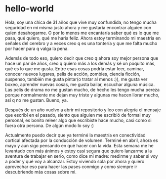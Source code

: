 # hello-world
Hola, soy una chica de 31 años que vive muy confundida, no tengo mucha seguridad en mi misma justo ahora y me gustaría encontrar alguien con quien desahogarme. O por lo menos me encantaría saber qué es lo que me pasa, qué quiero, qué me haría feliz. Ahora estoy terminando mi maestría en señales del cerebro y a veces creo q es una tontería y que me falta mucho por hacer para q valga la pena. 

Además de todo eso, quiero decir que creo q ahora soy mejor persona que hace un par de años, creo q quiero más a los demás y sé un poquito más, qué es lo que me gusta. Entre esas cosas podría estar leer, caminar, conocer nuevos lugares, pelis de acción, zombies, ciencia ficción, suspenso, también me gusta pintar(o tratar al menos :)), me gusta ver boxeo, aprender nuevas cosas, me gusta bailar, escuchar alguna música. Las pelis de drama no me gustan mucho, de hecho les tengo mucha pereza porque normalmente me dejan muy triste y algunas me hacen llorar mucho, así q no me gustan. Bueno, ya.

Después de un año vuelvo a abrir mi repositorio y leo con alegría el mensaje que escribí en el pasado, siento que alguien me escribió de formal muy personal, es bonito releer algo que escribiste hace mucho, casi como si fuera otra persona. De algún modo lo soy :)

Actualmente puedo decir que ya terminé la maestría en conectividad cortical afectada por la conducción de volumen. Terminé en abril, ahora es mayo y aun sigo pensando en qué hacer con la vida. Esta semana me he levantado con más ánimos y estoy casi segura que quiero lanzarme a la aventura de trabajar en serio, como dice mi madre: medirme y saber si voy a poder y qué voy a alcanzar. Estoy viviendo sola por ahora y quiero aprovechar eso para hacer las pases conmigo y como siempre ir descubriendo más cosas sobre mi.
